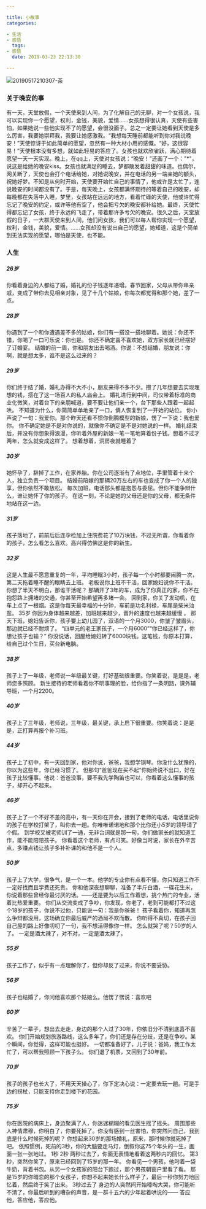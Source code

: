 ```yaml
---

title: 小故事
categories:

- 生活
- 感悟
  tags:
- 感悟
  date: 2019-03-23 22:13:30

---
```


![20190517210307-茶](https://gitee.com/liushaofeng2018/imgs/raw/master/uPic/2020%2005/20190517210307-茶%20.jpg)

<!--more-->

### 关于晚安的事

有一天，天堂放假，一个天使来到人间，为了化解自己的无聊，对一个女孩说，我可以实现你一个愿望，权利，金钱，美貌，爱情……女孩想得很认真，天使有些害怕，如果她说一些他实现不了的愿望，会很没面子。总之一定要让她看到天使是多么厉害，我要她崇拜我，我要让她感激我。“我想每天睡前都能听到你对我说晚安！”天使惊讶于如此简单的愿望，忽然有一种大材小用的感慨。“好，这很容易！”天使根本没有多想，就如此轻易的答应了。女孩也就欢欣雀跃，满心期待着愿望一天一天实现。晚上，在qq上，天使对女孩说：“晚安！”还画了一个："*"，说这是给她的晚安kiss。女孩也就满足的睡去，梦都散发着甜甜的味道。也偶尔，网关断了，天使也会打个电话给她，对她说晚安，并在电话的另一端亲她的额头，祝她好梦。不知是从何时开始，天使要开始忙自己的事情了，他或许是太忙了，连说晚安的时间都没有了。于是，每天晚上，女孩都满怀期待的等着自己的晚安，却每晚都在失落中入睡，梦里，女孩站在远远的地方，看着忙碌的天使，他或许忙得忘记了晚安的约定，或许等他有空了，他会把亏欠的晚安都补给她。最终，天使忙得都忘记了女孩，终于永远的飞走了，带着那许多亏欠的晚安。很久之后，天堂放假的日子，一大群天使来到人间，他们问女孩，我们可以每人帮你实现一个愿望，权利，金钱，美貌，爱情。……女孩却没有说出自己的愿望，她知道，这是个简单到无法实现的愿望，哪怕是天使，也不能。

### 人生

##### 26岁

你看着身边的人都结了婚，婚礼的份子钱逐年递增。春节回家，父母从带你串亲戚，变成了带你去见相亲对象，见了十几个姑娘，你每次都觉得和那个她，差了一点。

##### 28岁

你遇到了一个和你遭遇差不多的姑娘，你们有一搭没一搭地聊着。她说：你还不错，你喝了一口可乐说：你也是。
你还不确定喜不喜欢她，双方家长就已经摆好了订婚宴。
结婚的前一周，你和朋友出去喝酒。你说：不想结婚，朋友说：你啊，就是想太多，谁不是这么过来的？

##### 29岁

你们终于结了婚，婚礼办得不大不小，朋友来得不多不少。攒了几年想要去实现理想的钱，搭在了这一场百人的私人庙会上。
婚礼进行到中间，司仪带着标准的商业化微笑，对着台下的亲朋喊道，要不要让他们亲一个，台下那些人跟着一起起哄。
不知道为什么，你简简单单地亲了一口，俩人恢复到了一开始的站位。
你小声说了一句：我爱你。那个昨天还看不惯你倒腾模型的新娘，愣了一下说：我也爱你。
你不确定她是不是对你说的，就像你不确定是不是对她说的一样。
婚礼结束后，并没有你想象得浪漫，你听着外屋的新娘一笔一笔地算着份子钱。想着不过才两年，怎么就变成这样了。
想着想着，洞房夜就睡着了

##### 30岁

她怀孕了，辞掉了工作，在家养胎。你在公司逐渐有了点地位，手里管着十来个人，独立负责一个项目。
结婚前陪嫁的那辆20万左右的车也变成了你一个人的独享，但你依然不敢放松。
每次加班，电话那头都是抱怨与委屈。但你不能争辩什么，谁让她怀了你的孩子。
在这一刻，不论是她的父母还是你的父母，都无条件地站在这一边。

##### 31岁

孩子落地了，前前后后连孕检加上住院费花了10万块钱，不过无所谓，你看着你的孩子，怎么看怎么喜欢。高兴得仿佛这是你的新生。

##### 32岁

这是人生最不愿意重复的一年，平均睡眠3小时，孩子每一个小时都要闹腾一次，第二天拖着睡不醒的眼睛去上班。
老板说你上班不干活，回家媳妇说你不干活。你想了半天不明白，那谁干活呢？
那辆开了3年的车，成为了你真正的家，你不在抱怨路上拥堵的交通，你甚至开始希望再多堵一会。
回到家，你关了发动机，在车上点了一根烟。这是你每天最幸福的十分钟，车前是功名利禄，车尾是柴米油盐。
35岁
你因为身体越来越差，加班越来越少，晋升的速度也越来越缓慢 。
那天下班，媳妇告诉你，孩子要上幼儿园了，双语的一个月3000，你皱了皱眉头，那边就已经不耐烦了。
“四单元的老王家孩子，一个月6000”“你已经这样了，你想让孩子也输？”
你没说话，回屋给媳妇转了6000块钱。这笔钱，你原本打算，给自己过个生日，买台新电脑。

##### 38岁

孩子上了一年级，老师说一年级最关键，打好基础很重要。你笑着说，是是是，老师您多照顾。
新生接待的老师看着你不明事理的脸，给你指了一条明路，课外辅导班，一个月2200。

##### 40岁

孩子上了三年级，老师说，三年级，最关键，承上启下很重要。你笑着说：是是是，正打算再报个补习班。

##### 44岁

孩子上了初中，有一天回到家，他对你说，爸爸，我想学钢琴。你没什么犹豫的，你以为这些年，你已经习惯了。
但那句“爸爸现在买不起”你始终说不出口，好在孩子比较懂事。他说：爸爸没事，要不我先学陶笛也可以，你看着这么懂事的孩子，却开心不起来。

##### 46岁

孩子上了一个不好不差的高中，有一天你在开会，接到了老师的电话，电话里说你的孩子在学校打架了，叫你去一趟。你唯唯诺诺地和那个比你还小5岁的领导请了个假。
到学校又被老师训了一通，无非台词就是那一句，你们做家长的就知道工作，能不能陪陪孩子。
你看着这个老师，有点可笑。好像当时说，家长在外辛苦点，多赚点钱让孩子多补补课的和他不是一个人。

##### 50岁

孩子上了大学，很争气，是一个一本。他学的专业你有点看不懂，你只知道工作不一定好找而且学费还死贵。
你和他深夜想聊聊，准备了半斤白酒，一碟花生米，你说着那些曾经你最讨厌的话。――还是要为以后工作着想，挑个热门的专业，活着比热爱重要。
你们从交流变成了争吵，你发现，你老了，老到可能都打不过这个18岁的孩子，你说不过他，只能说一句：我是你爸爸！
孩子看着你，知道再怎么争辩都没用，这场确立你最后威严的酒局不欢而散。
你听得不真切，在孩子回自己屋的路上好像叨叨了一句，我不想活得像你一样。
怎么就哭了呢？50岁的人了。
一定是酒太辣了，对不对，一定是酒太辣了。

##### 55岁

孩子工作了，似乎有一点理解你了，但你却反了过来，你说不要妥协。

##### 56岁

孩子也结婚了，你问他喜欢那个姑娘么。他愣了愣说：喜欢吧

##### 60岁

辛苦了一辈子，想出去走走，身边的那个人过了30年，你依旧分不清到底喜不喜欢。
你们开始规划旅游路线，这么多年了，你们还是存在分歧，还是在争吵。某个瞬间，你觉得，这样可能也挺好。
一切都准备好了，儿子说：爸妈，我工作太忙了，可以帮我照顾一下孩子么。
你们退了机票，又回到了30年前。

##### 70岁

孩子的孩子也长大了，不用天天操心了，你下定决心说：一定要去玩一趟。可是手边的拐杖，只能支持你走到楼下的花园。

##### 75岁

你在医院的病床上，身边聚满了人，你迷迷糊糊的看见医生摇了摇头。
周围那些人神情肃穆，你明白了，你要死掉了。你没有感到一丝害怕，你突然问自己，我到底是什么时候死掉的呢？
你想起来30岁的那场婚礼，原来，那时候你就死掉了吧。
依照惯例，死前的3秒，你的大脑要走马灯，倒叙你这75个年头的一生，画面一张一张地过。
1秒
2秒
两秒过去了，你面无表情地看着这两秒内的回忆。
第3秒，突然你笑了，原来已经回到了15岁的那一年。
你看见一个男孩，他叼着一袋牛奶，背着书包。从另一个女孩家的阳台下跑过，那个男孩朝窗户里看了看。
那是15岁的你暗恋的那个女孩子，你想不起来她长什么样子了，最后一秒你努力地回忆着，然后终于笑了出来。
3秒过去了
身边的人突然间开始嚎啕大哭，你可能听不清了，你最后听到的嘈杂的声音，是一群十五六的少年起着哄说的――
答应他，答应他，答应他。